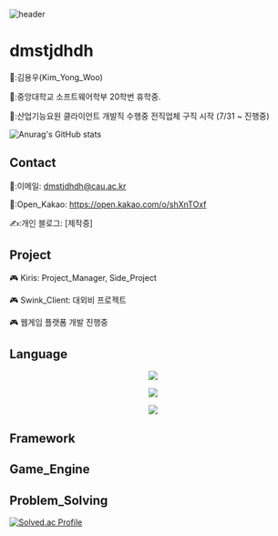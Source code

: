  ![header](https://capsule-render.vercel.app/api?type=Waving&color=auto&height=150&section=header&text=Junior%20Client_Developer&fontSize=40)
 <div align=left>

  # dmstjdhdh

👨:김용우(Kim_Yong_Woo)
  
🏫:중앙대학교 소프트웨어학부 20학번 휴학중.

🏢:산업기능요원 클라이언트 개발직 수행중 전직업체 구직 시작 (7/31 ~ 진행중)

![Anurag's GitHub stats](https://github-readme-stats.vercel.app/api?username=dmstjdhdh&show_icons=true&theme=radical)

## Contact

 📧:이메일: dmstjdhdh@cau.ac.kr

 📧:Open_Kakao: https://open.kakao.com/o/shXnTOxf
 
 ✍️:개인 블로그: [제작중]

## Project
  
🎮 Kiris: Project_Manager, Side_Project
  
🎮 Swink_Client: 대외비 프로젝트

🎮 웹게임 플랫폼 개발 진행중



## Language
<p align="center">
  <img src="[이미지URL](https://github.com/dmstjdhdh/dmstjdhdh/assets/71542970/64fa8f0f-0c18-46ce-9a85-4bf07704ca7d)">
</p>

<p align="center">
  <img src="이미지URL">
</p>

<p align="center">
  <img src="이미지URL">
</p>

## Framework

## Game_Engine
 

## Problem_Solving

[![Solved.ac Profile](http://mazassumnida.wtf/api/generate_badge?boj=dmstjdhdh)](https://solved.ac/dmstjdhdh)<br/>
</div>
